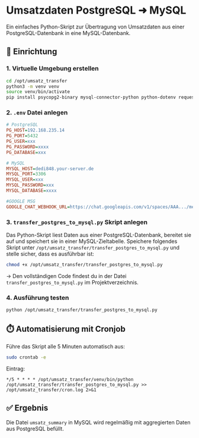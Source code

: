 # Umsatzdaten PostgreSQL ➜ MySQL

Ein einfaches Python-Skript zur Übertragung von Umsatzdaten aus einer PostgreSQL-Datenbank in eine MySQL-Datenbank.

## 🔧 Einrichtung

### 1. Virtuelle Umgebung erstellen

```bash
cd /opt/umsatz_transfer
python3 -m venv venv
source venv/bin/activate
pip install psycopg2-binary mysql-connector-python python-dotenv requests
```

### 2. `.env` Datei anlegen

```ini
# PostgreSQL
PG_HOST=192.168.235.14
PG_PORT=5432
PG_USER=xxx
PG_PASSWORD=xxxx
PG_DATABASE=xxx

# MySQL
MYSQL_HOST=dedi848.your-server.de
MYSQL_PORT=3306
MYSQL_USER=xxx
MYSQL_PASSWORD=xxx
MYSQL_DATABASE=xxxx

#GOOGLE MSG
GOOGLE_CHAT_WEBHOOK_URL=https://chat.googleapis.com/v1/spaces/AAA.../messages?key=...&token=...
```

### 3. `transfer_postgres_to_mysql.py` Skript anlegen

Das Python-Skript liest Daten aus einer PostgreSQL-Datenbank, bereitet sie auf und speichert sie in einer MySQL-Zieltabelle.
Speichere folgendes Skript unter `/opt/umsatz_transfer/transfer_postgres_to_mysql.py` und stelle sicher, dass es ausführbar ist:

```bash
chmod +x /opt/umsatz_transfer/transfer_postgres_to_mysql.py
```

→ Den vollständigen Code findest du in der Datei `transfer_postgres_to_mysql.py` im Projektverzeichnis.



### 4. Ausführung testen

```bash
python /opt/umsatz_transfer/transfer_postgres_to_mysql.py
```

## ⏱️ Automatisierung mit Cronjob

Führe das Skript alle 5 Minuten automatisch aus:

```bash
sudo crontab -e
```

Eintrag:

```
*/5 * * * * /opt/umsatz_transfer/venv/bin/python /opt/umsatz_transfer/transfer_postgres_to_mysql.py >> /opt/umsatz_transfer/cron.log 2>&1
```

## ✅ Ergebnis

Die Datei `umsatz_summary` in MySQL wird regelmäßig mit aggregierten Daten aus PostgreSQL befüllt.
